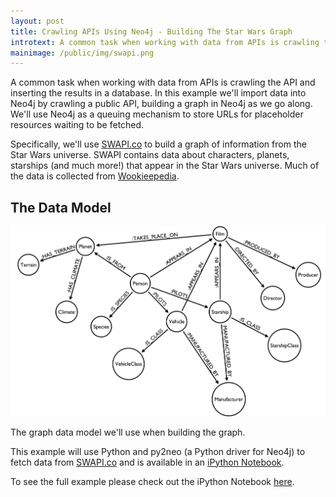 ```yaml
---
layout: post
title: Crawling APIs Using Neo4j - Building The Star Wars Graph
introtext: A common task when working with data from APIs is crawling the API and inserting the results in a database. In this example we'll import data into Neo4j by crawling a public API, building a graph in Neo4j as we go along. We'll use Neo4j as a queuing mechanism to store URLs for placeholder resources waiting to be fetched.
mainimage: /public/img/swapi.png
---
```


 A common task when working with data from APIs is crawling the API and inserting the results in a database. In this example we'll import data into Neo4j by crawling a public API, building a graph in Neo4j as we go along. We'll use Neo4j as a queuing mechanism to store URLs for placeholder resources waiting to be fetched.

Specifically, we'll use [SWAPI.co](http://swapi.co) to build a graph of information from the Star Wars universe. SWAPI contains data about characters, planets, starships (and much more!) that appear in the Star Wars universe. Much of the data is collected from [Wookieepedia](http://starwars.wikia.com/wiki/Main_Page).

## The Data Model

![](/public/img/swapi.png)

The graph data model we'll use when building the graph.

This example will use Python and py2neo (a Python driver for Neo4j) to fetch data from [SWAPI.co](http://swapi.co) and is available in an [iPython Notebook](https://github.com/johnymontana/SWAPI-graph/blob/master/SWAPI.ipynb).

To see the full example please check out the iPython Notebook [here](http://nbviewer.ipython.org/github/johnymontana/SWAPI-graph/blob/master/SWAPI.ipynb).

<meta name="twitter:card" content="summary_large_image">
<meta name="twitter:site" content="@lyonwj">
<meta name="twitter:title" content="Crawling APIs Using Neo4j - Building The Star Wars Graph">
<meta name="twitter:description" content="A common task when working with data from APIs is crawling the API and inserting the results in a database. In this example we'll import data into Neo4j by crawling a public API, building a graph in Neo4j as we go along. We'll use Neo4j as a queuing mechanism to store URLs for placeholder resources waiting to be fetched.">
<meta name="twitter:creator" content="@lyonwj">
<meta name="twitter:image:src" content="http://www.lyonwj.com/public/img/swapi.png">
<meta name="twitter:domain" content="lyonwj.com">
